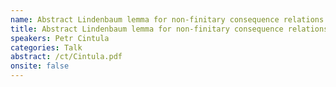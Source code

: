 ```yaml
---
name: Abstract Lindenbaum lemma for non-finitary consequence relations.
title: Abstract Lindenbaum lemma for non-finitary consequence relations.
speakers: Petr Cintula
categories: Talk
abstract: /ct/Cintula.pdf
onsite: false
---
```

